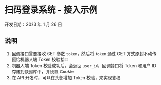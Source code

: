 # 扫码登录系统 - 接入示例

开发日期：2023 年 1 月 26 日

## 说明

1. 回调接口需要接收 GET 参数 `token`，然后将 `token` 通过 GET 方式原封不动传回给机器人端 Token 校验接口
2. 机器人端 Token 校验成功后，会返回 `user_id`，回调接口将 Token 和用户 ID 存储到数据库中，并设置 Cookie
3. 在 API 开发时，可以在头部增加 Token 校验，来实现鉴权